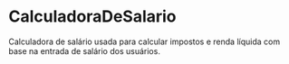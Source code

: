 # CalculadoraDeSalario
Calculadora de salário usada para calcular impostos e renda líquida com base na entrada de salário dos usuários.
